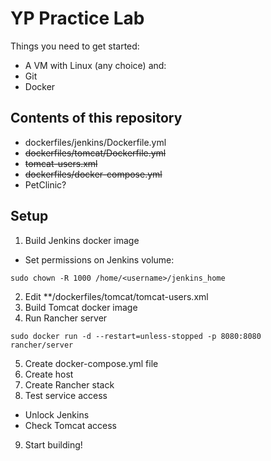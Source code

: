 # YP Practice Lab
Things you need to get started:
* A VM with Linux (any choice) and:
 * Git
 * Docker

## Contents of this repository
* dockerfiles/jenkins/Dockerfile.yml
* ~~dockerfiles/tomcat/Dockerfile.yml~~
 * ~~tomcat-users.xml~~
* ~~dockerfiles/docker-compose.yml~~
* PetClinic?
 
## Setup
1. Build Jenkins docker image
 * Set permissions on Jenkins volume:
```
sudo chown -R 1000 /home/<username>/jenkins_home
```
2. Edit **/dockerfiles/tomcat/tomcat-users.xml
3. Build Tomcat docker image 
4. Run Rancher server
```
sudo docker run -d --restart=unless-stopped -p 8080:8080 rancher/server
```
5. Create docker-compose.yml file
6. Create host
7. Create Rancher stack
8. Test service access
 * Unlock Jenkins
 * Check Tomcat access
9. Start building!


